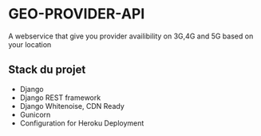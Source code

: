 # GEO-PROVIDER-API

A webservice that give you provider availibility on 3G,4G and 5G based on your location

## Stack du projet

- Django
- Django REST framework
- Django Whitenoise, CDN Ready
- Gunicorn
- Configuration for Heroku Deployment
